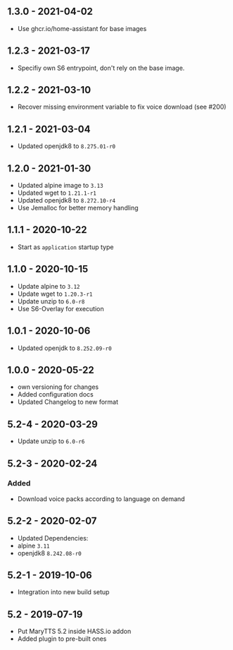 ## 1.3.0 - 2021-04-02

*  Use ghcr.io/home-assistant for base images


## 1.2.3 - 2021-03-17

*  Specifiy own S6 entrypoint, don't rely on the base image.


## 1.2.2 - 2021-03-10

*  Recover missing environment variable to fix voice download (see #200)


## 1.2.1 - 2021-03-04

*  Updated openjdk8 to `8.275.01-r0`


## 1.2.0 - 2021-01-30

*  Updated alpine image to `3.13`
*  Updated wget to `1.21.1-r1`
*  Updated openjdk8 to `8.272.10-r4`
*  Use Jemalloc for better memory handling


## 1.1.1 - 2020-10-22

*  Start as `application` startup type


## 1.1.0 - 2020-10-15

*  Update alpine to `3.12`
*  Update wget to `1.20.3-r1`
*  Update unzip to `6.0-r8`
*  Use S6-Overlay for execution


## 1.0.1 - 2020-10-06

*  Updated openjdk to `8.252.09-r0`


## 1.0.0 - 2020-05-22

*  own versioning for changes
*  Added configuration docs
*  Updated Changelog to new format

## 5.2-4 - 2020-03-29

*  Update unzip to `6.0-r6`


## 5.2-3 - 2020-02-24

### Added

*  Download voice packs according to language on demand


## 5.2-2 - 2020-02-07

*  Updated Dependencies:
  * alpine `3.11`
  * openjdk8 `8.242.08-r0`


## 5.2-1 - 2019-10-06

*  Integration into new build setup


## 5.2 - 2019-07-19

*  Put MaryTTS 5.2 inside HASS.io addon
*  Added plugin to pre-built ones
